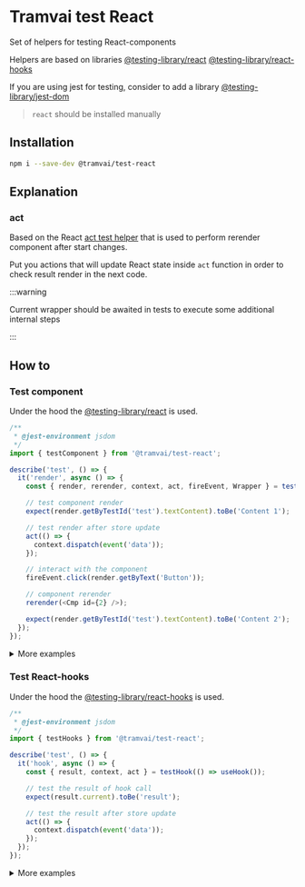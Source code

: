 # Tramvai test React

Set of helpers for testing React-components

Helpers are based on libraries [@testing-library/react](https://github.com/testing-library/react-testing-library) [@testing-library/react-hooks](https://github.com/testing-library/react-hooks-testing-library)

If you are using jest for testing, consider to add a library [@testing-library/jest-dom](https://github.com/testing-library/jest-dom)

> `react` should be installed manually

## Installation

```bash
npm i --save-dev @tramvai/test-react
```

## Explanation

### act

Based on the React [act test helper](https://reactjs.org/docs/test-utils.html#act) that is used to perform rerender component after start changes.

Put you actions that will update React state inside `act` function in order to check result render in the next code.

:::warning

Current wrapper should be awaited in tests to execute some additional internal steps

:::

## How to

### Test component

Under the hood the [@testing-library/react](https://testing-library.com/docs/react-testing-library/intro) is used.

```ts
/**
 * @jest-environment jsdom
 */
import { testComponent } from '@tramvai/test-react';

describe('test', () => {
  it('render', async () => {
    const { render, rerender, context, act, fireEvent, Wrapper } = testComponent(<Cmp id={1} />);

    // test component render
    expect(render.getByTestId('test').textContent).toBe('Content 1');

    // test render after store update
    act(() => {
      context.dispatch(event('data'));
    });

    // interact with the component
    fireEvent.click(render.getByText('Button'));

    // component rerender
    rerender(<Cmp id={2} />);

    expect(render.getByTestId('test').textContent).toBe('Content 2');
  });
});
```

<p>
<details>
<summary>More examples</summary>

@inline src/testComponent.spec.tsx

</details>
</p>

### Test React-hooks

Under the hood the [@testing-library/react-hooks](https://github.com/testing-library/react-hooks-testing-library) is used.

```ts
/**
 * @jest-environment jsdom
 */
import { testHooks } from '@tramvai/test-react';

describe('test', () => {
  it('hook', async () => {
    const { result, context, act } = testHook(() => useHook());

    // test the result of hook call
    expect(result.current).toBe('result');

    // test the result after store update
    act(() => {
      context.dispatch(event('data'));
    });
  });
});
```

<p>
<details>
<summary>More examples</summary>

@inline src/testHook.spec.tsx

</details>
</p>
